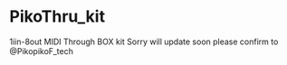 # PikoThru_kit
1iin-8out MIDI Through BOX kit
Sorry will update soon
please confirm to @PikopikoF_tech
